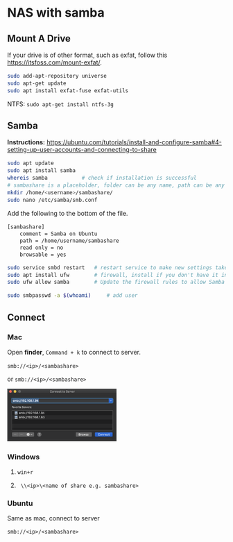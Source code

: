 # NAS with samba

## Mount A Drive

If your drive is of other format, such as exfat, follow this https://itsfoss.com/mount-exfat/.

```bash
sudo add-apt-repository universe
sudo apt-get update
sudo apt install exfat-fuse exfat-utils
```

NTFS: `sudo apt-get install ntfs-3g`

## Samba

**Instructions:** https://ubuntu.com/tutorials/install-and-configure-samba#4-setting-up-user-accounts-and-connecting-to-share

```bash
sudo apt update
sudo apt install samba
whereis samba			# check if installation is successful
# sambashare is a placeholder, folder can be any name, path can be any path
mkdir /home/<username>/sambashare/
sudo nano /etc/samba/smb.conf
```

Add the following to the bottom of the file.

```
[sambashare]
    comment = Samba on Ubuntu
    path = /home/username/sambashare
    read only = no
    browsable = yes

```

```bash
sudo service smbd restart	# restart service to make new settings take effect
sudo apt install ufw		# firewall, install if you don't have it installed already
sudo ufw allow samba		# Update the firewall rules to allow Samba traffic
```

```bash
sudo smbpasswd -a $(whoami)		# add user
```



## Connect

### Mac

Open **finder**, `Command + k` to connect to server.

`smb://<ip>/<sambashare>`

or `smb://<ip>/<sambashare>`

 <img src="NAS.assets/image-20201004194543093.png" alt="image-20201004194543093" width="50%" />

### Windows

1. `win+r`

2. ```auto
    \\<ip>\<name of share e.g. sambashare>
    ```

### Ubuntu

Same as mac, connect to server

```
smb://<ip>/<sambashare>
```


